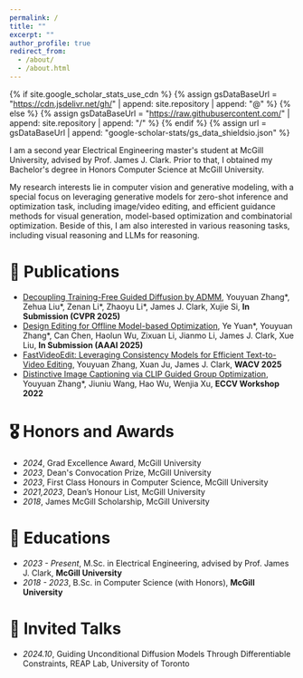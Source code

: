 ```yaml
---
permalink: /
title: ""
excerpt: ""
author_profile: true
redirect_from: 
  - /about/
  - /about.html
---
```


{% if site.google_scholar_stats_use_cdn %}
{% assign gsDataBaseUrl = "https://cdn.jsdelivr.net/gh/" | append: site.repository | append: "@" %}
{% else %}
{% assign gsDataBaseUrl = "https://raw.githubusercontent.com/" | append: site.repository | append: "/" %}
{% endif %}
{% assign url = gsDataBaseUrl | append: "google-scholar-stats/gs_data_shieldsio.json" %}

<span class='anchor' id='about-me'></span>

I am a second year Electrical Engineering master's student at McGill University, advised by Prof. James J. Clark. Prior to that, I obtained my Bachelor's degree in Honors Computer Science at McGill University. 

My research interests lie in computer vision and generative modeling, with a special focus on leveraging generative models for zero-shot inference and optimization task, including image/video editing, and efficient guidance methods for visual generation, model-based optimization and combinatorial optimization. Beside of this, I am also interested in various reasoning tasks, including visual reasoning and LLMs for reasoning.


# 📝 Publications 

- [Decoupling Training-Free Guided Diffusion by ADMM](https://github.com), Youyuan Zhang*, Zehua Liu*, Zenan Li*, Zhaoyu Li*, James J. Clark, Xujie Si, **In Submission (CVPR 2025)**
- [Design Editing for Offline Model-based Optimization](https://github.com), Ye Yuan*, Youyuan Zhang*, Can Chen, Haolun Wu, Zixuan Li, Jianmo Li, James J. Clark, Xue Liu, **In Submission (AAAI 2025)**
- [FastVideoEdit: Leveraging Consistency Models for Efficient Text-to-Video Editing](https://github.com), Youyuan Zhang, Xuan Ju, James J. Clark, **WACV 2025**
- [Distinctive Image Captioning via CLIP Guided Group Optimization](https://github.com), Youyuan Zhang*, Jiuniu Wang, Hao Wu, Wenjia Xu, **ECCV Workshop 2022**

# 🎖 Honors and Awards
- *2024*, Grad Excellence Award, McGill University
- *2023*, Dean's Convocation Prize, McGill University
- *2023*, First Class Honours in Computer Science, McGill University
- *2021,2023*, Dean’s Honour List, McGill University
- *2018*, James McGill Scholarship, McGill University

# 📖 Educations
- *2023 - Present*, M.Sc. in Electrical Engineering, advised by Prof. James J. Clark, **McGill University**
- *2018 - 2023*, B.Sc. in Computer Science (with Honors), **McGill University**

# 💬 Invited Talks
- *2024.10*, Guiding Unconditional Diffusion Models Through Differentiable Constraints, REAP Lab, University of Toronto
